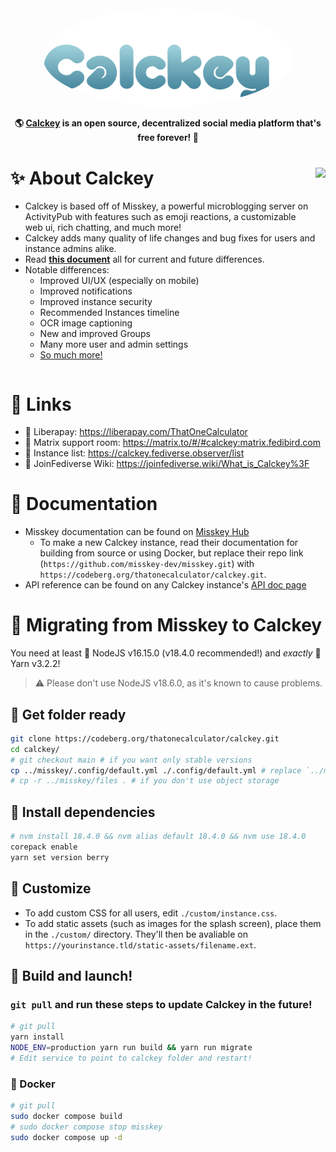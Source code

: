 <div align="center">
<a href="https://stop.voring.me/">
	<img src="./.github/title_float.svg" alt="Calckey logo" style="border-radius:50%" width="400"/>
</a>

**🌎 **[Calckey](https://stop.voring.me/)** is an open source, decentralized social media platform that's free forever! 🚀**

</div>

<div>

<img src="https://pool.jortage.com/voringme/misskey/e7cd2a17-8b23-4e1e-b5cf-709480c623e2.png" align="right" height="320px"/>

# ✨ About Calckey

- Calckey is based off of Misskey, a powerful microblogging server on ActivityPub with features such as emoji reactions, a customizable web ui, rich chatting, and much more!
- Calckey adds many quality of life changes and bug fixes for users and instance admins alike.
- Read **[this document](./CALCKEY.md)** all for current and future differences.
- Notable differences:
  - Improved UI/UX (especially on mobile)
  - Improved notifications
  - Improved instance security
  - Recommended Instances timeline
  - OCR image captioning
  - New and improved Groups
  - Many more user and admin settings
  - [So much more!](./CALCKEY.md)

</div>

<div style="clear: both;"></div>

# 🥂 Links

- 💸 Liberapay: https://liberapay.com/ThatOneCalculator
- 💁 Matrix support room: https://matrix.to/#/#calckey:matrix.fedibird.com
- 📜 Instance list: https://calckey.fediverse.observer/list
- 📖 JoinFediverse Wiki: https://joinfediverse.wiki/What_is_Calckey%3F

# 📝 Documentation

- Misskey documentation can be found on [Misskey Hub](https://misskey-hub.net/)
  - To make a new Calckey instance, read their documentation for building from source or using Docker, but replace their repo link (`https://github.com/misskey-dev/misskey.git`) with `https://codeberg.org/thatonecalculator/calckey.git`.
- API reference can be found on any Calckey instance's [API doc page](https://stop.voring.me/api-doc)

# 🚚 Migrating from Misskey to Calckey

You need at least 🐢 NodeJS v16.15.0 (v18.4.0 recommended!) and *exactly* 🧶 Yarn v3.2.2!

> ⚠️ Please don't use NodeJS v18.6.0, as it's known to cause problems.

## 👀 Get folder ready

```sh
git clone https://codeberg.org/thatonecalculator/calckey.git
cd calckey/
# git checkout main # if you want only stable versions
cp ../misskey/.config/default.yml ./.config/default.yml # replace `../misskey/` with misskey path, replace `default.yml` with `docker.yml` if you use docker
# cp -r ../misskey/files . # if you don't use object storage
```

## 📩 Install dependencies

```sh
# nvm install 18.4.0 && nvm alias default 18.4.0 && nvm use 18.4.0
corepack enable
yarn set version berry
```

## 💅 Customize

- To add custom CSS for all users, edit `./custom/instance.css`.
- To add static assets (such as images for the splash screen), place them in the `./custom/` directory. They'll then be avaliable on `https://yourinstance.tld/static-assets/filename.ext`.

## 🚀 Build and launch!

### `git pull` and run these steps to update Calckey in the future!

```sh
# git pull
yarn install
NODE_ENV=production yarn run build && yarn run migrate
# Edit service to point to calckey folder and restart!
```

### 🐳 Docker

```sh
# git pull
sudo docker compose build
# sudo docker compose stop misskey
sudo docker compose up -d
```
